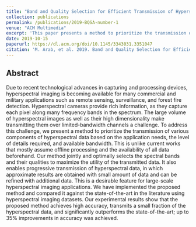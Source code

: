 ```yaml
---
title: "Band and Quality Selection for Efficient Transmission of Hyperspectral Images"
collection: publications
permalink: /publications/2019-BQSA-number-1
venue: "ACM Multimedia"
excerpt: 'This paper presents a method to prioritize the transmission of various components of hyperspectral data based on the application needs, the level of details required, and available bandwidth.'
date: 2019-10-15
paperurl: https://dl.acm.org/doi/10.1145/3343031.3351047
citation: 'M. Arab, et al. 2019. Band and Quality Selection for Efficient Transmission of Hyperspectral Images. In Proceedings of the 27th ACM International Conference on Multimedia (MM '19). '
---
```


## Abstract
Due to recent technological advances in capturing and processing devices, hyperspectral imaging is becoming available for many commercial and military applications such as remote sensing, surveillance, and forest fire detection. Hyperspectral cameras provide rich information, as they capture each pixel along many frequency bands in the spectrum. The large volume of hyperspectral images as well as their high dimensionality make transmitting them over limited-bandwidth channels a challenge. To address this challenge, we present a method to prioritize the transmission of various components of hyperspectral data based on the application needs, the level of details required, and available bandwidth. This is unlike current works that mostly assume offline processing and the availability of all data beforehand. Our method jointly and optimally selects the spectral bands and their qualities to maximize the utility of the transmitted data. It also enables progressive transmission of hyperspectral data, in which approximate results are obtained with small amount of data and can be refined with additional data. This is a desirable feature for large-scale hyperspectral imaging applications. We have implemented the proposed method and compared it against the state-of-the-art in the literature using hyperspectral imaging datasets. Our experimental results show that the proposed method achieves high accuracy, transmits a small fraction of the hyperspectral data, and significantly outperforms the state-of-the-art; up to 35% improvements in accuracy was achieved.
